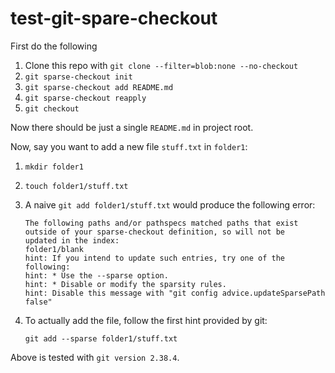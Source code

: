 # test-git-spare-checkout

First do the following

1. Clone this repo with `git clone --filter=blob:none --no-checkout`
2. `git sparse-checkout init`
3. `git sparse-checkout add README.md`
4. `git sparse-checkout reapply`
5. `git checkout`

Now there should be just a single `README.md` in project root.

Now, say you want to add a new file `stuff.txt` in `folder1`:

1. `mkdir folder1`
2. `touch folder1/stuff.txt`
3. A naive `git add folder1/stuff.txt` would produce the following error:

    ```
    The following paths and/or pathspecs matched paths that exist
    outside of your sparse-checkout definition, so will not be
    updated in the index:
    folder1/blank
    hint: If you intend to update such entries, try one of the following:
    hint: * Use the --sparse option.
    hint: * Disable or modify the sparsity rules.
    hint: Disable this message with "git config advice.updateSparsePath false"
    ```

4. To actually add the file, follow the first hint provided by git:

    ```
    git add --sparse folder1/stuff.txt
    ```


Above is tested with `git version 2.38.4`.
